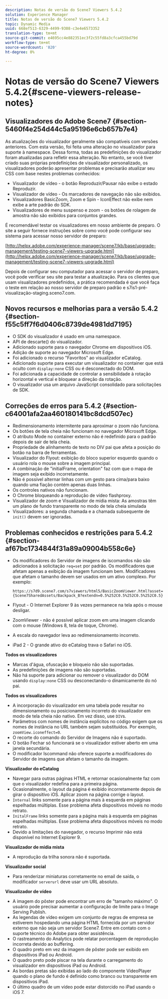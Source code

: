 ```yaml
---
description: Notas de versão do Scene7 Viewers 5.4.2
solution: Experience Manager
title: Notas de versão do Scene7 Viewers 5.4.2
topic: Dynamic Media
uuid: 668ef513-6329-4499-9308-c3e4e6573352
translation-type: tm+mt
source-git-commit: e4695cc4e882351ec3f2c55fd8a3cfca455bd79d
workflow-type: tm+mt
source-wordcount: '820'
ht-degree: 0%

---
```



# Notas de versão do Scene7 Viewers 5.4.2{#scene-viewers-release-notes}

## Visualizadores do Adobe Scene7 {#section-5460f4e254d44c5a95196e6cb657b7e4}

As atualizações do visualizador geralmente são compatíveis com versões anteriores. Com esta versão, foi feita uma alteração no visualizador para suporte à namespace. Dessa forma, todas as predefinições do visualizador foram atualizadas para refletir essa alteração. No entanto, se você tiver criado suas próprias predefinições de visualizador personalizado, os visualizadores poderão apresentar problemas e precisarão atualizar seu CSS com base nestes problemas conhecidos:

* Visualizador de vídeo - o botão Reproduzir/Pausar não exibe o estado Reproduzir.
* Visualizador de vídeo - Os marcadores de navegação não são exibidos.
* Visualizadores BasicZoom, Zoom e Spin - IconEffect não exibe nem exibe a arte padrão do SDK.
* Visualizadores de menu suspenso e zoom - os botões de rolagem de amostra não são exibidos para conjuntos grandes.

É recomendável testar os visualizadores em nosso ambiente de preparo. O site a seguir fornece instruções sobre como você pode configurar seu sistema para acessar nosso servidor de preparo:

[http://helpx.adobe.com/experience-manager/scene7/kb/base/upgrade-management/testing-scene7-viewers-upgrade.html](http://helpx.adobe.com/experience-manager/scene7/kb/base/upgrade-management/testing-scene7-viewers-upgrade.html)

Depois de configurar seu computador para acessar o servidor de preparo, você pode verificar seu site para testar a atualização. Para os clientes que usam visualizadores predefinidos, a prática recomendada é que você faça o teste em relação ao nosso servidor de preparo padrão e s7is1-pré-visualização-staging.sceno7.com.

## Novos recursos e melhorias para a versão 5.4.2 {#section-f55c5ff7f6d0406c8739de4981dd7195}

* O SDK do visualizador é usado em uma namespace.
* API de descarte() do visualizador.
* Adicionado suporte para o navegador Chrome em dispositivos iOS.
* Adição de suporte ao navegador Microsoft Edge.
* Foi adicionado o recurso &quot;Favoritos&quot; ao visualizador eCatalog.
* Adicionado suporte para executar um visualizador no container que está oculto com `display:none` CSS ou é desconectado do DOM.
* Foi adicionada a capacidade de controlar a sensibilidade à rotação horizontal e vertical e bloquear a direção da rotação.
* O visualizador usa um arquivo JavaScript consolidado para solicitações de SDK.

## Correções de erros para 5.4.2 {#section-c64001afa2aa460180141bc8dcd507ec}

* Redimensionamento intermitente para aproximar o zoom não funciona.
* Os botões de tela cheia não funcionam no navegador Microsoft Edge.
* O atributo Mode no container externo não é redefinido para o padrão depois de sair de tela cheia.
* Propriedade de alinhamento de texto no DIV pai que afeta a posição do botão na barra de ferramentas.
* Visualizador do Flyout: exibição do bloco superior esquerdo quando o usuário rola o mouse sobre a imagem principal.
* A combinação de &quot;initialFrame, orientation&quot; faz com que o mapa de imagem seja exibido incorretamente.
* Não é possível alternar linhas com um gesto para cima/para baixo quando uma fiação contém apenas duas linhas.
* Os controles nativos não funcionam.
* O Chrome bloqueando a reprodução de vídeo flashproxy.
* Visualizador de zoom e Visualizador de mídia mista: As amostras têm um plano de fundo transparente no modo de tela cheia simulada
* Visualizadores: a segunda chamada e a chamada subsequente de `init()` devem ser ignoradas.

## Problemas conhecidos e restrições para 5.4.2 {#section-af67bc1734844f31a89a09004b558c6e}

* Os modificadores do Servidor de imagens de iscomandos não são adicionados à solicitação `req=set` por padrão. Os modificadores que afetam apenas a exibição da imagem funcionam bem. Modificadores que afetam o tamanho devem ser usados em um ativo complexo. Por exemplo:

   ```
   https://s7d9.scene7.com/s7viewers/html5/BasicZoomViewer.html?asset= {Scene7SharedAssets/Backpack_B?extendn=0.5%252C0.5%252C0.5%252C0.5}
   ```

* Flyout - O Internet Explorer 9 às vezes permanece na tela após o mouse desligar.
* ZoomViewer - não é possível aplicar zoom em uma imagem clicando com o mouse (Windows 8, tela de toque, Chrome).
* A escala do navegador leva ao redimensionamento incorreto.
* iPad 2 - O grande ativo do eCatalog trava o Safari no iOS.

**Todos os visualizadores**

* Marcas d&#39;água, ofuscação e bloqueio não são suportadas.
* As predefinições de imagens não são suportadas.
* Não há suporte para adicionar ou remover o visualizador do DOM usando `display:none` CSS ou desconectando-o dinamicamente do nó pai.

**Todos os visualizadores**

* A incorporação do visualizador em uma tabela pode resultar no dimensionamento ou posicionamento incorreto do visualizador em modo de tela cheia não nativo. Em vez disso, use `DIV`s.
* Parâmetros com nomes de instância explícitos no código exigem que os nomes de instância no URL também sejam substituídos. Por exemplo, `zoomView.iconeffect=0`.
* O recorte do comando do Servidor de Imagens não é suportado.
* O botão Fechar só funcionará se o visualizador estiver aberto em uma janela secundária.
* O modificador Iscommand não oferece suporte a modificadores do Servidor de imagens que afetam o tamanho da imagem.

**Visualizador do eCatalog**

* Navegar para outras páginas HTML e retornar ocasionalmente faz com que o visualizador redefina para a primeira página.
* Ocasionalmente, o layout da página é exibido incorretamente depois de girar o dispositivo iOS. Aplicar zoom na página corrige o layout.
* `Internal` links somente para a página mais à esquerda em páginas espelhadas múltiplas. Esse problema afeta dispositivos móveis no modo retrato.
* `InitalFrame` links somente para a página mais à esquerda em páginas espelhadas múltiplas. Esse problema afeta dispositivos móveis no modo retrato.
* Devido a limitações do navegador, o recurso Imprimir não está disponível no Internet Explorer 9.

**Visualizador de mídia mista**

* A reprodução da trilha sonora não é suportada.

**Visualizador social**

* Para renderizar miniaturas corretamente no email de saída, o modificador `serverurl` deve usar um URL absoluto.

**Visualizador de vídeo**

* A imagem do pôster pode encontrar um erro de &quot;tamanho máximo&quot;. O usuário pode precisar aumentar a configuração de limite para o Image Serving Publish.
* As legendas de vídeo exigem um conjunto de regras de empresa se estiverem hospedando uma página HTML fornecida por um servidor externo que não seja um servidor Scene7. Entre em contato com o suporte técnico do Adobe para obter assistência.
* O rastreamento do Analytics pode relatar porcentagem de reprodução incorreta devido ao buffering.
* O quadro preto em vez da imagem de pôster pode ser exibido em dispositivos iPad ou Android.
* O quadro preto pode piscar na tela durante o carregamento do visualizador em dispositivos iPad ou Android.
* As bordas pretas são exibidas ao lado do componente VideoPlayer quando o plano de fundo é definido como branco ou transparente em dispositivos iPad.
* O último quadro de um vídeo pode estar distorcido no iPad usando o iOS 7.

